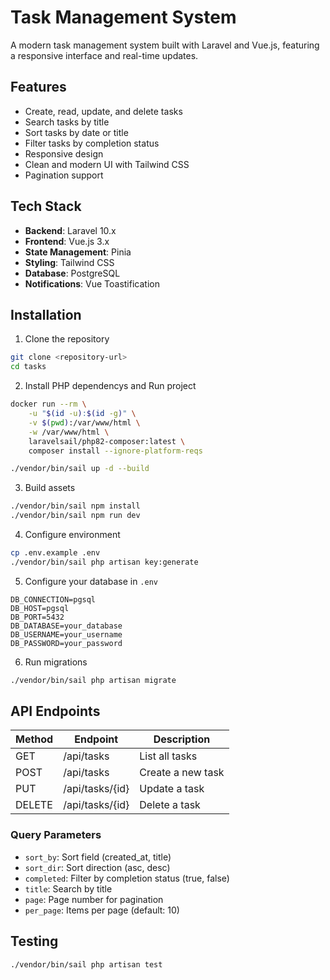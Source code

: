 # Task Management System

A modern task management system built with Laravel and Vue.js, featuring a responsive interface and real-time updates.

## Features

-   Create, read, update, and delete tasks
-   Search tasks by title
-   Sort tasks by date or title
-   Filter tasks by completion status
-   Responsive design
-   Clean and modern UI with Tailwind CSS
-   Pagination support

## Tech Stack

-   **Backend**: Laravel 10.x
-   **Frontend**: Vue.js 3.x
-   **State Management**: Pinia
-   **Styling**: Tailwind CSS
-   **Database**: PostgreSQL
-   **Notifications**: Vue Toastification

## Installation

1. Clone the repository

```bash
git clone <repository-url>
cd tasks
```

2. Install PHP dependencys and Run project

```bash
docker run --rm \
    -u "$(id -u):$(id -g)" \
    -v $(pwd):/var/www/html \
    -w /var/www/html \
    laravelsail/php82-composer:latest \
    composer install --ignore-platform-reqs

./vendor/bin/sail up -d --build
```

3. Build assets 

```bash
./vendor/bin/sail npm install
./vendor/bin/sail npm run dev
```

4. Configure environment

```bash
cp .env.example .env
./vendor/bin/sail php artisan key:generate
```

5. Configure your database in `.env`

```
DB_CONNECTION=pgsql
DB_HOST=pgsql
DB_PORT=5432
DB_DATABASE=your_database
DB_USERNAME=your_username
DB_PASSWORD=your_password
```

6. Run migrations

```bash
./vendor/bin/sail php artisan migrate
```

## API Endpoints

| Method | Endpoint        | Description       |
| ------ | --------------- | ----------------- |
| GET    | /api/tasks      | List all tasks    |
| POST   | /api/tasks      | Create a new task |
| PUT    | /api/tasks/{id} | Update a task     |
| DELETE | /api/tasks/{id} | Delete a task     |

### Query Parameters

-   `sort_by`: Sort field (created_at, title)
-   `sort_dir`: Sort direction (asc, desc)
-   `completed`: Filter by completion status (true, false)
-   `title`: Search by title
-   `page`: Page number for pagination
-   `per_page`: Items per page (default: 10)

## Testing

```bash
./vendor/bin/sail php artisan test
```
